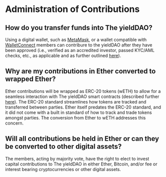 # Administration of Contributions

## How do you transfer funds into The yieldDAO?

Using a digital wallet, such as [MetaMask](https://metamask.io/), or a wallet compatible with [WalletConnect](https://walletconnect.org/) members can contribure to the yieldDAO after they have been approved (i.e., verified as an accredited investor, passed KYC/AML checks, etc., as applicable and as further outlined [here](/Membership)).

## Why are my contributions in Ether converted to wrapped Ether?

Ether contributions will be wrapped as ERC-20 tokens (wETH) to allow for a seamless interaction with The yieldDAO smart contracts (described further [here](/SmartContracts)). The ERC-20 standard streamlines how tokens are tracked and transferred between parties. Ether itself predates the ERC-20 standard, and it did not come with a built in standard of how to track and trade tokens amongst parties. The conversion from Ether to wETH addresses this concern.

## Will all contributions be held in Ether or can they be converted to other digital assets?

The members, acting by majority vote, have the right to elect to invest capital contributions to The yieldDAO in either Ether, Bitcoin, and/or fee or interest bearing cryptocurrencies or other digital assets.
